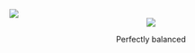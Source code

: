 <a >
  <img align="center" src="https://media2.giphy.com/media/fW4vIMBHJYYS9bz3vm/giphy.gif" />

<div align="center">
<img src="https://media2.giphy.com/media/fW4vIMBHJYYS9bz3vm/giphy.gif" >
<p>Perfectly balanced</p>
</div>
